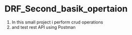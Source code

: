# DRF_Second_basik_opertaion
1. In this small project i perform crud operations
2. and test rest API using Postman  

